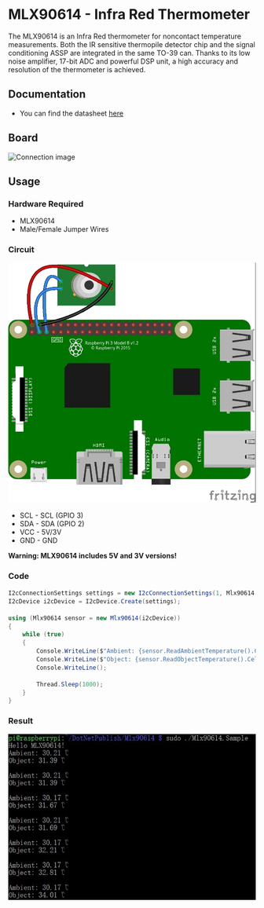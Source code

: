 # MLX90614 - Infra Red Thermometer

The MLX90614 is an Infra Red thermometer for noncontact temperature measurements. Both the IR sensitive thermopile detector chip and the signal conditioning ASSP are integrated in the same TO-39 can. Thanks to its low noise amplifier, 17-bit ADC and powerful DSP unit, a high accuracy and resolution of the thermometer is achieved.

## Documentation

- You can find the datasheet [here](https://cdn.datasheetspdf.com/pdf-down/M/L/X/MLX90614-Melexis.pdf)

## Board

![Connection image](sensor.jpg)

## Usage

### Hardware Required

- MLX90614
- Male/Female Jumper Wires

### Circuit

![MLX90614 circuit](MLX90614_circuit_bb.jpg)

- SCL - SCL (GPIO 3)
- SDA - SDA (GPIO 2)
- VCC - 5V/3V
- GND - GND

**Warning: MLX90614 includes 5V and 3V versions!**

### Code

```csharp
I2cConnectionSettings settings = new I2cConnectionSettings(1, Mlx90614.DefaultI2cAddress);
I2cDevice i2cDevice = I2cDevice.Create(settings);

using (Mlx90614 sensor = new Mlx90614(i2cDevice))
{
    while (true)
    {
        Console.WriteLine($"Ambient: {sensor.ReadAmbientTemperature().Celsius} ℃");
        Console.WriteLine($"Object: {sensor.ReadObjectTemperature().Celsius} ℃");
        Console.WriteLine();

        Thread.Sleep(1000);
    }
}
```

### Result

![Sample result](./RunningResult.jpg)
